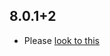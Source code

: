 ## 8.0.1+2

- Please [look to this](https://dooboolab.github.io/flutter_sound/book/CHANGELOG.html)


